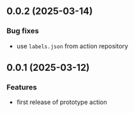 ## 0.0.2 (2025-03-14)
### Bug fixes

- use `labels.json` from action repository

## 0.0.1 (2025-03-12)
### Features

- first release of prototype action
